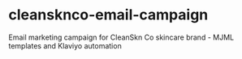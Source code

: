 # cleansknco-email-campaign
Email marketing campaign for CleanSkn Co skincare brand - MJML templates and Klaviyo automation
